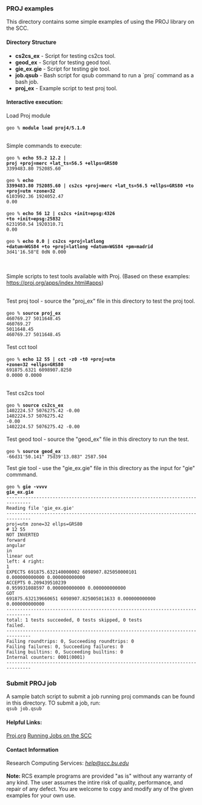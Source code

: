 <html>
<head>
  <link rel="stylesheet" href="/scc/examples.css">
</head>

<body>
<h3> PROJ examples </h3>

This directory contains some simple examples of using the PROJ library on the SCC.

<h4>Directory Structure</h4>

<ul>
<li><b>cs2cs_ex</b> - Script for testing cs2cs tool.</li>
<li><b>geod_ex</b> - Script for testing geod tool.</li>
<li><b>gie_ex.gie</b> - Script for testing gie tool.</li>
<li><b>job.qsub</b> - Bash script for qsub command to run a `proj` command as a bash job.</li>
<li><b>proj_ex</b> - Example script to test proj tool.</li>
</ul>





<h4>Interactive execution:</h4>
Load Proj module<br>
<br>
<code>geo % <b>module load proj4/5.1.0</b></code><br><br>


Simple commands to execute:<br><br>
<code>geo %  <b>echo 55.2 12.2 | proj +proj=merc +lat_ts=56.5 +ellps=GRS80</b></code><br>
   <code>3399483.80      752085.60</code><br>
   <br>
   <code>geo % <b>echo 3399483.80 752085.60 | cs2cs +proj=merc +lat_ts=56.5 +ellps=GRS80 +to +proj=utm +zone=32</b></code><br>
   <code>6103992.36      1924052.47 0.00</code><br>
   <br>
   <code>geo % <b>echo 56 12 | cs2cs +init=epsg:4326 +to +init=epsg:25832</b></code><br>
   <code>6231950.54      1920310.71 0.00</code><br>
   <br>
   <code>geo % <b>echo 0.0 | cs2cs +proj=latlong +datum=WGS84 +to +proj=latlong +datum=WGS84 +pm=madrid</b></code><br>
   <code>3d41'16.58"E    0dN 0.000</code><br>
   <br>
   <br>
</code>

Simple scripts to test tools available with Proj. (Based on these examples: <a href="https://proj.org/apps/index.html#apps">https://proj.org/apps/index.html#apps</a>) <br><br>


Test proj tool - source the "proj_ex" file in this directory to test the proj tool.<br><br>
   <code>geo % <b>source proj_ex</b></code><br>
   <code>460769.27       5011648.45</code><br>
   <code>460769.27       5011648.45</code><br>
   <code>460769.27       5011648.45</code><br>
   <br>
Test cct tool<br><br>
<code>geo % <b>echo 12 55 | cct -z0 -t0 +proj=utm +zone=32 +ellps=GRS80</b></code><br>
<code>691875.6321   6098907.8250        0.0000        0.0000</code><br>
   <br>

Test cs2cs tool<br><br>
<code>geo % <b>source cs2cs_ex</b></code><br>
<code>1402224.57      5076275.42 -0.00</code><br>
<code>1402224.57      5076275.42 -0.00</code><br>
<code>1402224.57      5076275.42 -0.00</code><br>
   <br>
Test geod tool - source the "geod_ex" file in this directory to run the test.<br><br>
<code>geo % <b>source geod_ex</b></code><br>
<code>-66d31'50.141"  75d39'13.083"   2587.504</code><br>

Test gie tool - use the "gie_ex.gie" file in this directory as the input for "gie" commmand.<br><br>
<code>geo %<b> gie -vvvv gie_ex.gie</b></code><br>
<code>-------------------------------------------------------------------------------</code><br>
<code>Reading file 'gie_ex.gie'</code><br>
<code>-------------------------------------------------------------------------------</code><br>
<code>proj=utm zone=32 ellps=GRS80</code><br>
<code># 12 55</code><br>
<code>NOT INVERTED</code><br>
<code>forward</code><br>
<code>angular in</code><br>
<code>linear out</code><br>
<code>left: 4   right:  1</code><br>
<code>EXPECTS  691875.632140000002  6098907.825050000101  0.000000000000  0.000000000000</code><br>
<code>ACCEPTS  0.209439510239  0.959931088597  0.000000000000  0.000000000000</code><br>
<code>GOT      691875.632139660651  6098907.825005011633  0.000000000000  0.000000000000</code><br>
<code>-------------------------------------------------------------------------------</code><br>
<code>total:  1 tests succeeded,  0 tests skipped,  0 tests failed.</code><br>
<code>-------------------------------------------------------------------------------</code><br>
<code>Failing roundtrips:    0,    Succeeding roundtrips:    0</code><br>
<code>Failing failures:      0,    Succeeding failures:      0</code><br>
<code>Failing builtins:      0,    Succeeding builtins:      0</code><br>
<code>Internal counters:                            0001(0001)</code><br>
<code>-------------------------------------------------------------------------------</code><br>

<h3> Submit PROJ job </h3>
A sample batch script to submit a job running proj commands can be found in this directory. TO submit a job, run:<br>
<code>qsub job.qsub </code><br>


<h4>Helpful Links:</h4>
<a href="https://proj.org/usage/index.html">Proj.org</a>
<a href="http://www.bu.edu/tech/support/research/system-usage/running-jobs/">Running Jobs on the SCC</a><br>


<h4>Contact Information</h4>

Research Computing Services: <em>help@scc.bu.edu</em>
<br><br>
<b>Note: </b>RCS example programs are provided "as is" without any warranty of any kind. The user assumes the intire risk of quality, performance, and repair of any defect. You are welcome to copy and modify any of the given examples for your own use. 

</body>
</html>
